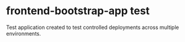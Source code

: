 # frontend-bootstrap-app test

Test application created to test controlled deployments across multiple environments.
